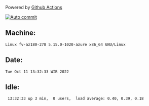 Powered by [Github Actions](https://github.com/features/actions)

[![Auto commit](https://github.com/hiage/workstation/workflows/Auto%20commit/badge.svg)](https://github.com/hiage/workstation/actions?query=workflow%3A%22Auto+commit%22)

## Machine:
```
Linux fv-az180-278 5.15.0-1020-azure x86_64 GNU/Linux
```
## Date:
```
Tue Oct 11 13:32:33 WIB 2022
```
## Idle:
```
 13:32:33 up 3 min,  0 users,  load average: 0.40, 0.39, 0.18
```

